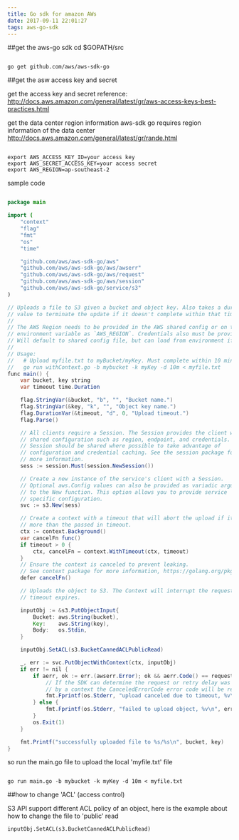 ```yaml
---
title: Go sdk for amazon AWs
date: 2017-09-11 22:01:27
tags: aws-go-sdk
---
```




##get the aws-go sdk
cd $GOPATH/src

```

go get github.com/aws/aws-sdk-go
```


##get the asw access key and secret

get the access key and secret
reference:
http://docs.aws.amazon.com/general/latest/gr/aws-access-keys-best-practices.html

get the data center region information
aws-sdk go requires region information of the data center 
http://docs.aws.amazon.com/general/latest/gr/rande.html

```

export AWS_ACCESS_KEY_ID=your access key
export AWS_SECRET_ACCESS_KEY=your access secret
export AWS_REGION=ap-southeast-2
```


sample code
 
```java

package main

import (
	"context"
	"flag"
	"fmt"
	"os"
	"time"

	"github.com/aws/aws-sdk-go/aws"
	"github.com/aws/aws-sdk-go/aws/awserr"
	"github.com/aws/aws-sdk-go/aws/request"
	"github.com/aws/aws-sdk-go/aws/session"
	"github.com/aws/aws-sdk-go/service/s3"
)

// Uploads a file to S3 given a bucket and object key. Also takes a duration
// value to terminate the update if it doesn't complete within that time.
//
// The AWS Region needs to be provided in the AWS shared config or on the
// environment variable as `AWS_REGION`. Credentials also must be provided
// Will default to shared config file, but can load from environment if provided.
//
// Usage:
//   # Upload myfile.txt to myBucket/myKey. Must complete within 10 minutes or will fail
//   go run withContext.go -b mybucket -k myKey -d 10m < myfile.txt
func main() {
	var bucket, key string
	var timeout time.Duration

	flag.StringVar(&bucket, "b", "", "Bucket name.")
	flag.StringVar(&key, "k", "", "Object key name.")
	flag.DurationVar(&timeout, "d", 0, "Upload timeout.")
	flag.Parse()

	// All clients require a Session. The Session provides the client with
	// shared configuration such as region, endpoint, and credentials. A
	// Session should be shared where possible to take advantage of
	// configuration and credential caching. See the session package for
	// more information.
	sess := session.Must(session.NewSession())

	// Create a new instance of the service's client with a Session.
	// Optional aws.Config values can also be provided as variadic arguments
	// to the New function. This option allows you to provide service
	// specific configuration.
	svc := s3.New(sess)

	// Create a context with a timeout that will abort the upload if it takes
	// more than the passed in timeout.
	ctx := context.Background()
	var cancelFn func()
	if timeout > 0 {
		ctx, cancelFn = context.WithTimeout(ctx, timeout)
	}
	// Ensure the context is canceled to prevent leaking.
	// See context package for more information, https://golang.org/pkg/context/
	defer cancelFn()

	// Uploads the object to S3. The Context will interrupt the request if the
	// timeout expires.

	inputObj := &s3.PutObjectInput{
		Bucket: aws.String(bucket),
		Key:    aws.String(key),
		Body:   os.Stdin,
	}

	inputObj.SetACL(s3.BucketCannedACLPublicRead)

	_, err := svc.PutObjectWithContext(ctx, inputObj)
	if err != nil {
		if aerr, ok := err.(awserr.Error); ok && aerr.Code() == request.CanceledErrorCode {
			// If the SDK can determine the request or retry delay was canceled
			// by a context the CanceledErrorCode error code will be returned.
			fmt.Fprintf(os.Stderr, "upload canceled due to timeout, %v\n", err)
		} else {
			fmt.Fprintf(os.Stderr, "failed to upload object, %v\n", err)
		}
		os.Exit(1)
	}

	fmt.Printf("successfully uploaded file to %s/%s\n", bucket, key)
}

```


so run the main.go file to upload the local 'myfile.txt' file
```

go run main.go -b mybucket -k myKey -d 10m < myfile.txt
```

##how to change 'ACL' (access control) 

S3 API support different ACL policy of an object, here is the example about how to change the file to 'public' read
```
inputObj.SetACL(s3.BucketCannedACLPublicRead)
```

